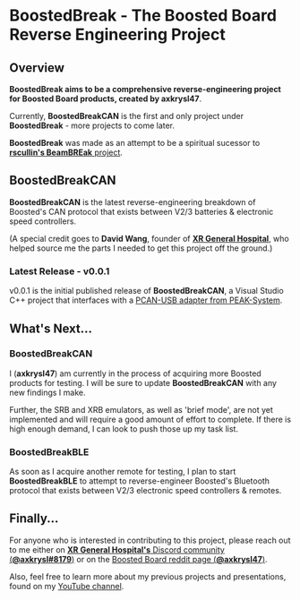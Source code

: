 # __BoostedBreak__ - The Boosted Board Reverse Engineering Project 
## Overview
__BoostedBreak aims to be a comprehensive reverse-engineering project for Boosted Board products, created by __axkrysl47____.

Currently, __BoostedBreakCAN__ is the first and only project under __BoostedBreak__ - more projects to come later.

__BoostedBreak__ was made as an attempt to be a spiritual sucessor to [__rscullin's BeamBREak__ project](https://beambreak.org/).

## __BoostedBreakCAN__

__BoostedBreakCAN__ is the latest reverse-engineering breakdown of Boosted's CAN protocol that exists between V2/3 batteries & electronic speed controllers.

(A special credit goes to __David Wang__, founder of [__XR General Hospital__](https://www.xrgeneralhospital.com/), who helped source me the parts I needed to get this project off the ground.)

### Latest Release - v0.0.1
v0.0.1 is the initial published release of __BoostedBreakCAN__, a Visual Studio C++ project that interfaces with a [PCAN-USB adapter from PEAK-System](https://www.peak-system.com/PCAN-USB.199.0.html?&L=1).

## What's Next...

### __BoostedBreakCAN__

I (__axkrysl47__) am currently in the process of acquiring more Boosted products for testing. I will be sure to update __BoostedBreakCAN__ with any new findings I make.

Further, the SRB and XRB emulators, as well as 'brief mode', are not yet implemented and will require a good amount of effort to complete. If there is high enough demand, I can look to push those up my task list.

### __BoostedBreakBLE__

As soon as I acquire another remote for testing, I plan to start __BoostedBreakBLE__ to attempt to reverse-engineer Boosted's Bluetooth protocol that exists between V2/3 electronic speed controllers & remotes.

## Finally...

For anyone who is interested in contributing to this project, please reach out to me either on [__XR General Hospital's__ Discord community (__@axkrysl#8179__)](https://www.xrgeneralhospital.com/) or on the [Boosted Board reddit page (__@axkrysl47__)](https://www.reddit.com/r/boostedboards/).

Also, feel free to learn more about my previous projects and presentations, found on my [YouTube channel](https://www.youtube.com/channel/UCpVc9cm2N4pmNLKEEjk7v3w).
